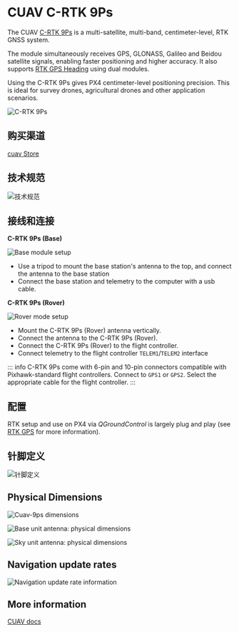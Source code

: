 # CUAV C-RTK 9Ps

The CUAV [C-RTK 9Ps](https://www.cuav.net/en/c_rtk_9ps/) is a multi-satellite, multi-band, centimeter-level, RTK GNSS system.

The module simultaneously receives GPS, GLONASS, Galileo and Beidou satellite signals, enabling faster positioning and higher accuracy. It also supports [RTK GPS Heading](../gps_compass/u-blox_f9p_heading.md) using dual modules.

Using the C-RTK 9Ps gives PX4 centimeter-level positioning precision. This is ideal for survey drones, agricultural drones and other application scenarios.

![C-RTK 9Ps](../../assets/hardware/gps/cuav_9ps/c-rtk9s.jpg)

## 购买渠道

[cuav Store](https://store.cuav.net/shop/c-rtk-9ps/)

## 技术规范

![技术规范](../../assets/hardware/gps/cuav_9ps/c-rtk9s-specification.jpg)

## 接线和连接

**C-RTK 9Ps (Base)**

![Base module setup](../../assets/hardware/gps/cuav_9ps/c-rtk9ps_base.png)

- Use a tripod to mount the base station's antenna to the top, and connect the antenna to the base station
- Connect the base station and telemetry to the computer with a usb cable.

**C-RTK 9Ps (Rover)**

![Rover mode setup](../../assets/hardware/gps/cuav_9ps/c-rtk9ps-rover.png)

- Mount the C-RTK 9Ps (Rover) antenna vertically.
- Connect the antenna to the C-RTK 9Ps (Rover).
- Connect the C-RTK 9Ps (Rover) to the flight controller.
- Connect telemetry to the flight controller `TELEM1`/`TELEM2` interface

::: info C-RTK 9Ps come with 6-pin and 10-pin connectors compatible with Pixhawk-standard flight controllers. Connect to `GPS1` or `GPS2`. Select the appropriate cable for the flight controller.
:::

## 配置

RTK setup and use on PX4 via _QGroundControl_ is largely plug and play (see [RTK GPS](../gps_compass/rtk_gps.md) for more information).

## 针脚定义

![针脚定义](../../assets/hardware/gps/cuav_9ps/pinouts-en.jpg)

## Physical Dimensions

![Cuav-9ps dimensions](../../assets/hardware/gps/cuav_9ps/c-rtk9ps_dimensions.jpg)

![Base unit antenna: physical dimensions](../../assets/hardware/gps/cuav_9ps/c-rtk9ps_base_unit_antenna_dimensions.jpg)

![Sky unit antenna: physical dimensions](../../assets/hardware/gps/cuav_9ps/c-rtk9ps_sky_unit_antenna_dimensions.jpg)

## Navigation update rates

![Navigation update rate information](../../assets/hardware/gps/cuav_9ps/nav-rate-en.png)

## More information

[CUAV docs](https://doc.cuav.net/gps/c-rtk-series/en/c-rtk-9ps/)
